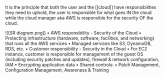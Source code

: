 It is the principle that both the user and the [[cloud]] have responsibilities they need to uphold, the user is responsible for what goes IN the cloud while the cloud manager aka AWS is responsible for the security OF the cloud.

![[SR diagram.png]]
• AWS responsibility - Security of the Cloud
• Protecting infrastructure (hardware, software, facilities, and networking) that runs all the AWS services
• Managed services like S3, DynamoDB, RDS, etc.
• Customer responsibility - Security in the Cloud
• For EC2 instance, customer is responsible for management of the guest OS (including security patches and updates), firewall & network configuration, IAM
• Encrypting application data
• Shared controls:
• Patch Management, Configuration Management, Awareness & Training